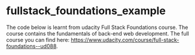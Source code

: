 # fullstack_foundations_example
The code below is learnt from udacity Full Stack Foundations course. The course contains the fundamentals of back-end web development.
The full course you can find here: https://www.udacity.com/course/full-stack-foundations--ud088.
